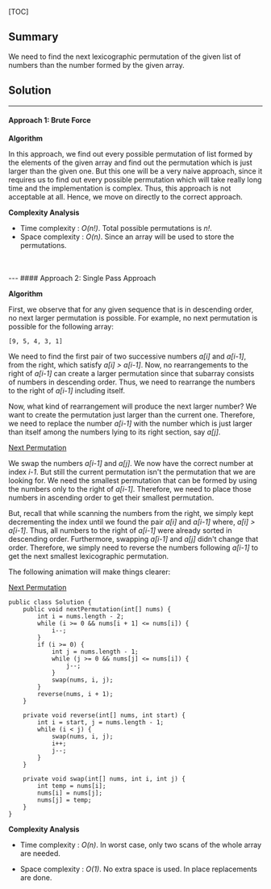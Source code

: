 [TOC]

## Summary

We need to find the next lexicographic permutation of the given list of numbers than the number formed by the given array.

## Solution

---
#### Approach 1: Brute Force

**Algorithm**

In this approach, we find out every possible permutation of list formed by the elements of the given array and find out the permutation which is
just larger than the given one. But this one will be a very naive approach, since it requires us to find out every possible permutation
 which will take really long time and the implementation is complex.
 Thus, this approach is not acceptable at all. Hence, we move on directly to the correct approach.

**Complexity Analysis**

* Time complexity : *O(n!)*. Total possible permutations is *n!*.
* Space complexity : *O(n)*. Since an array will be used to store the permutations.
<br />
<br />
---
#### Approach 2: Single Pass Approach

**Algorithm**

First, we observe that for any given sequence that is in descending order, no next larger permutation is possible.
 For example, no next permutation is possible for the following array:
 ```
 [9, 5, 4, 3, 1]
 ```

We need to find the first pair of two successive numbers *a[i]* and *a[i-1]*, from the right, which satisfy
 *a[i] > a[i-1]*. Now, no rearrangements to the right of *a[i-1]* can create a larger permutation since that subarray consists of numbers in descending order.
 Thus, we need to rearrange the numbers to the right of *a[i-1]* including itself.

Now, what kind of rearrangement will produce the next larger number? We want to create the permutation just larger than the current one. Therefore, we need to replace the number *a[i-1]* with the number which is just larger than itself among the numbers lying to its right section, say *a[j]*.

 [ Next Permutation ](https://leetcode.com/media/original_images/31_nums_graph.png)

We swap the numbers *a[i-1]* and *a[j]*. We now have the correct number at index *i-1*. But still the current permutation isn't the permutation
    that we are looking for. We need the smallest permutation that can be formed by using the numbers only to the right of *a[i-1]*. Therefore, we need to place those
     numbers in ascending order to get their smallest permutation.

But, recall that while scanning the numbers from the right, we simply kept decrementing the index
      until we found the pair *a[i]* and *a[i-1]* where,  *a[i] > a[i-1]*. Thus, all numbers to the right of *a[i-1]* were already sorted in descending order.
      Furthermore, swapping *a[i-1]* and *a[j]* didn't change that order.
      Therefore, we simply need to reverse the numbers following *a[i-1]* to get the next smallest lexicographic permutation.

The following animation will make things clearer:

 [Next Permutation](https://leetcode.com/media/original_images/31_Next_Permutation.gif)

```
public class Solution {
    public void nextPermutation(int[] nums) {
        int i = nums.length - 2;
        while (i >= 0 && nums[i + 1] <= nums[i]) {
            i--;
        }
        if (i >= 0) {
            int j = nums.length - 1;
            while (j >= 0 && nums[j] <= nums[i]) {
                j--;
            }
            swap(nums, i, j);
        }
        reverse(nums, i + 1);
    }

    private void reverse(int[] nums, int start) {
        int i = start, j = nums.length - 1;
        while (i < j) {
            swap(nums, i, j);
            i++;
            j--;
        }
    }

    private void swap(int[] nums, int i, int j) {
        int temp = nums[i];
        nums[i] = nums[j];
        nums[j] = temp;
    }
}
```

**Complexity Analysis**

* Time complexity : *O(n)*. In worst case, only two scans of the whole array are needed.

* Space complexity : *O(1)*. No extra space is used. In place replacements are done.